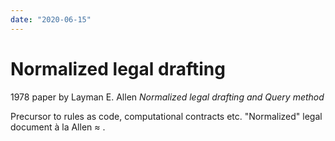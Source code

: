 ```yaml
---
date: "2020-06-15"
---
```


# Normalized legal drafting

1978 paper by Layman E. Allen _Normalized legal drafting and Query method_

Precursor to rules as code, computational contracts etc. "Normalized" legal document à la Allen ≈ <cnl>.

